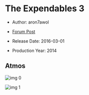 # The Expendables 3

* Author: aron7awol

* [Forum Post](https://www.avsforum.com/threads/bass-eq-for-filtered-movies.2995212/post-58247152)

* Release Date: 2016-03-01
* Production Year: 2014

## Atmos

![img 0](https://i.imgur.com/K3lUOwL.jpg)

![img 1](https://i.imgur.com/JPGnnNZ.png)

